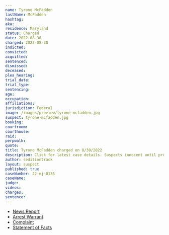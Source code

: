 ```yaml
---
name: Tyrone McFadden
lastName: McFadden
hashtag: 
aka:
residence: Maryland
status: Charged
date: 2022-08-30
charged: 2022-08-30
indicted:
convicted:
acquitted:
sentenced:
dismissed:
deceased:
plea_hearing:
trial_date:
trial_type:
sentencing:
age:
occupation:
affiliations:
jurisdiction: Federal
image: /images/preview/tyrone-mcfadden.jpg
suspect: tyrone-mcfadden.jpg
booking:
courtroom:
courthouse:
raid:
perpwalk:
quote:
title: Tyrone McFadden charged on 8/30/2022
description: Click for latest case details. Suspects innocent until proven guilty.
author: seditiontrack
layout: suspect
published: true
caseNumber: 22-mj-0136
caseName:
judge:
videos:
charges:
sentence:
---
```

- [News Report](https://www.wmar2news.com/news/local-news/baltimore-couple-arrested-on-charges-related-to-january-6th)
- [Arrest Warrant](https://storage.courtlistener.com/recap/gov.uscourts.dcd.244335/gov.uscourts.dcd.244335.8.0.pdf)
- [Complaint](https://www.justice.gov/usao-dc/case-multi-defendant/file/1534416/download)
- [Statement of Facts](https://www.justice.gov/usao-dc/case-multi-defendant/file/1534421/download)
